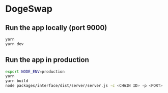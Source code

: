 # DogeSwap

## Run the app locally (port 9000)

```bash
yarn
yarn dev
```

## Run the app in production

```bash
export NODE_ENV=production
yarn
yarn build
node packages/interface/dist/server/server.js -c <CHAIN ID> -p <PORT>
```
